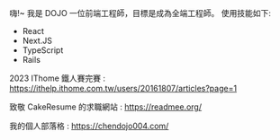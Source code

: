 嗨!~ 我是 DOJO 一位前端工程師，目標是成為全端工程師。
使用技能如下:
- React
- Next.JS
- TypeScript
- Rails

2023 IThome 鐵人賽完賽 : https://ithelp.ithome.com.tw/users/20161807/articles?page=1

致敬 CakeResume 的求職網站 : https://readmee.org/

我的個人部落格 : https://chendojo004.com/
